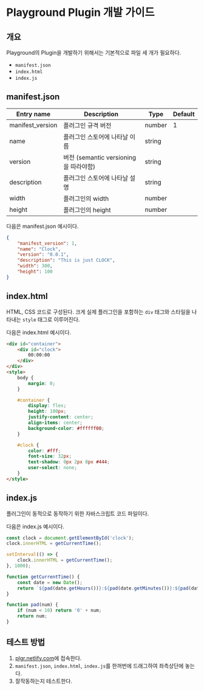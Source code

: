 # Playground Plugin 개발 가이드

## 개요

Playground의 Plugin을 개발하기 위해서는 기본적으로 파일 세 개가 필요하다.

* `manifest.json`
* `index.html`
* `index.js`

## manifest.json

| Entry name       | Description                           | Type   | Default |
|------------------|---------------------------------------|--------|---------|
| manifest_version | 플러그인 규격 버전                    | number | 1       |
| name             | 플러그인 스토어에 나타날 이름         | string |         |
| version          | 버전 (semantic versioning을 따라야함) | string |         |
| description      | 플러그인 스토어에 나타날 설명         | string |         |
| width            | 플러그인의 width                      | number |         |
| height           | 플러그인의 height                     | number |         |

다음은 manifest.json 예시이다.

```json
{
    "manifest_version": 1,
    "name": "Clock",
    "version": "0.0.1",
    "description": "This is just CLOCK",
    "width": 300,
    "height": 100
}
```

## index.html

HTML, CSS 코드로 구성된다. 크게 실제 플러그인을 포함하는 `div` 태그와 스타일을 나타내는 `style` 태그로 이루어진다.

다음은 index.html 예시이다.

```html
<div id="container">
    <div id="clock">
        00:00:00
    </div>
</div>
<style>
    body {
        margin: 0;
    }

    #container {
        display: flex;
        height: 100px;
        justify-content: center;
        align-items: center;
        background-color: #ffffff00;
    }

    #clock {
        color: #fff;
        font-size: 32px;
        text-shadow: 0px 2px 8px #444;
        user-select: none;
    }
</style>
```

## index.js

플러그인이 동적으로 동작하기 위한 자바스크립트 코드 파일이다.

다음은 index.js 예시이다.

```js
const clock = document.getElementById('clock');
clock.innerHTML = getCurrentTime();

setInterval(() => {
    clock.innerHTML = getCurrentTime();
}, 1000);

function getCurrentTime() {
    const date = new Date();
    return `${pad(date.getHours())}:${pad(date.getMinutes())}:${pad(date.getSeconds())}`;
}

function pad(num) {
    if (num < 10) return '0' + num;
    return num;
}
```

## 테스트 방법

1. [plgr.netlify.com](https://plgr.netlify.com/)에 접속한다.
2. `manifest.json`, `index.html`, `index.js`를 한꺼번에 드래그하여 좌측상단에 놓는다.
3. 잘작동하는지 테스트한다.
